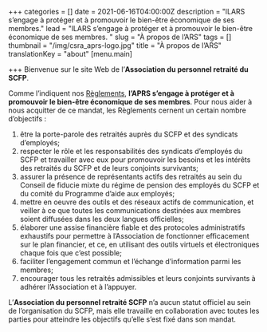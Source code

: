 +++
categories = []
date = 2021-06-16T04:00:00Z
description = "lLARS s’engage à protéger et à promouvoir le bien-être économique de ses membres."
lead = "lLARS s’engage à protéger et à promouvoir le bien-être économique de ses membres. "
slug = "À propos de l’ARS"
tags = []
thumbnail = "/img/csra_aprs-logo.jpg"
title = "À propos de l’ARS"
translationKey = "about"
[menu.main]

+++
Bienvenue sur le site Web de l’**Association du personnel retraité du SCFP**.

Comme l’indiquent nos [Règlements](https://retraitesduscfp.ca/by-laws/), **l’APRS s’engage à protéger et à promouvoir le bien-être économique de ses membres**. Pour nous aider à nous acquitter de ce mandat, les Règlements cernent un certain nombre d’objectifs :

1. être la porte-parole des retraités auprès du SCFP et des syndicats d’employés;
2. respecter le rôle et les responsabilités des syndicats d’employés du SCFP et travailler avec eux pour promouvoir les besoins et les intérêts des retraités du SCFP et de leurs conjoints survivants;
3. assurer la présence de représentants actifs des retraités au sein du Conseil de fiducie mixte du régime de pension des employés du SCFP et du comité du Programme d’aide aux employés;
4. mettre en oeuvre des outils et des réseaux actifs de communication, et veiller à ce que toutes les communications destinées aux membres soient diffusées dans les deux langues officielles;
5. élaborer une assise financière fiable et des protocoles administratifs exhaustifs pour permettre à l’Association de fonctionner efficacement sur le plan financier, et ce, en utilisant des outils virtuels et électroniques chaque fois que c’est possible;
6. faciliter l’engagement commun et l’échange d’information parmi les membres;
7. encourager tous les retraités admissibles et leurs conjoints survivants à adhérer l’Association et à l’appuyer.

L’**Association du personnel retraité SCFP** n’a aucun statut officiel au sein de l’organisation du SCFP, mais elle travaille en collaboration avec toutes les parties pour atteindre les objectifs qu’elle s’est fixé dans son mandat.
